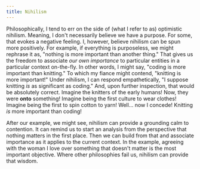 ```yaml
---
title: Nihilism
---
```

Philosophically, I tend to err on the side of (what I refer to as) optimistic nihilism. Meaning, I don't necessarily believe we have a purpose. For some, that evokes a negative feeling. I, however, believe nihilism can be spun more positively. For example, if everything is purposeless, we might rephrase it as, "nothing is more important than another thing." That gives us the freedom to associate *our own importance* to particular entities in a particular context on-the-fly. In other words, I might say, "coding is more important than knitting." To which my fiance might contend, "knitting is more important!" Under nihilism, I can respond empathetically, "I suppose knitting *is* as significant as coding." And, upon further inspection, that would be absolutely correct. Imagine the knitters of the early humans! Now, they were **onto** something! Imagine being the first culture to wear clothes! Imagine being the first to spin cotton to yarn! Well... now I concede! Knitting *is* more important than coding!

After our example, we might see, nihilism can provide a grounding calm to contention. It can remind us to start an analysis from the perspective that nothing matters in the first place. Then we can build from that and associate importance as it applies to the current context. In the example, agreeing with the woman I love over something that doesn't matter is the most important objective. Where other philosophies fail us, nihilism can provide that wisdom.
